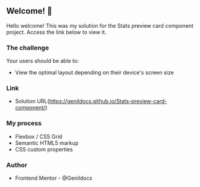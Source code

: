 ## Welcome! 👋

Hello welcome!
This was my solution for the Stats preview card component project.
Access the link below to view it.

### The challenge

Your users should be able to:

- View the optimal layout depending on their device's screen size

### Link
- Solution URL(https://genildocs.github.io/Stats-preview-card-component/)

### My process

- Flexbox / CSS Grid
- Semantic HTML5 markup
- CSS custom properties

### Author
- Frontend Mentor - @Genildocs
